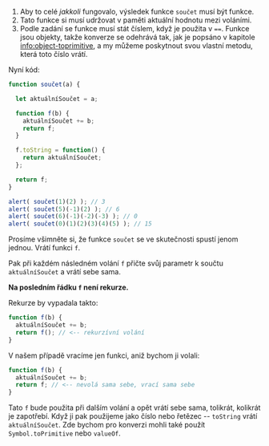 
1. Aby to celé *jakkoli* fungovalo, výsledek funkce `součet` musí být funkce.
2. Tato funkce si musí udržovat v paměti aktuální hodnotu mezi voláními.
3. Podle zadání se funkce musí stát číslem, když je použita v `==`. Funkce jsou objekty, takže konverze se odehrává tak, jak je popsáno v kapitole <info:object-toprimitive>, a my můžeme poskytnout svou vlastní metodu, která toto číslo vrátí.

Nyní kód:

```js demo run
function součet(a) {

  let aktuálníSoučet = a;

  function f(b) {
    aktuálníSoučet += b;
    return f;
  }

  f.toString = function() {
    return aktuálníSoučet;
  };

  return f;
}

alert( součet(1)(2) ); // 3
alert( součet(5)(-1)(2) ); // 6
alert( součet(6)(-1)(-2)(-3) ); // 0
alert( součet(0)(1)(2)(3)(4)(5) ); // 15
```

Prosíme všimněte si, že funkce `součet` se ve skutečnosti spustí jenom jednou. Vrátí funkci `f`.

Pak při každém následném volání `f` přičte svůj parametr k součtu `aktuálníSoučet` a vrátí sebe sama.

**Na posledním řádku `f` není rekurze.**

Rekurze by vypadala takto:

```js
function f(b) {
  aktuálníSoučet += b;
  return f(); // <-- rekurzívní volání
}
```

V našem případě vracíme jen funkci, aniž bychom ji volali:

```js
function f(b) {
  aktuálníSoučet += b;
  return f; // <-- nevolá sama sebe, vrací sama sebe
}
```

Tato `f` bude použita při dalším volání a opět vrátí sebe sama, tolikrát, kolikrát je zapotřebí. Když ji pak použijeme jako číslo nebo řetězec -- `toString` vrátí `aktuálníSoučet`. Zde bychom pro konverzi mohli také použít `Symbol.toPrimitive` nebo `valueOf`.
